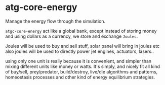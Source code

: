 # atg-core-energy

Manage the energy flow through the simulation.

`atgc-core-energy` act like a global bank, except instead of storing money
and using dollars as a currency, we store and exchange `Joules`.

Joules will be used to buy and sell stuff, solar panel will bring in joules etc
also joules will be used to directly power jet engines, actuators, lasers..

using only one unit is really because it is convenient, and simpler than mixing
different units like money or watts. It's simply, and nicely fit all kind of
buy/sell, prey/predator, build/destroy, live/die algorithms and patterns,
homeostasis processes and other kind of energy equilibrium strategies.
